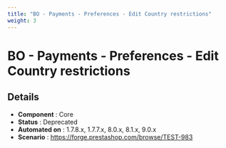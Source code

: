 ```yaml
---
title: "BO - Payments - Preferences - Edit Country restrictions"
weight: 3
---
```


# BO - Payments - Preferences - Edit Country restrictions
## Details
* **Component** : Core
* **Status** : Deprecated
* **Automated on** : 1.7.8.x, 1.7.7.x, 8.0.x, 8.1.x, 9.0.x
* **Scenario** : https://forge.prestashop.com/browse/TEST-983
